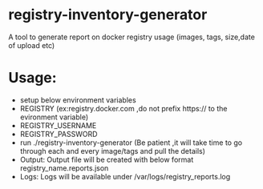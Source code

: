 # registry-inventory-generator
A tool to generate report on docker registry usage (images, tags, size,date of upload etc)
# Usage:
- setup below environment variables
 - REGISTRY (ex:registry.docker.com ,do not prefix https:// to the evironment variable)
 - REGISTRY_USERNAME
 - REGISTRY_PASSWORD
 - run ./registry-inventory-generator
   (Be patient ,it will take time to go through each and every image/tags and pull the details) 
- Output:
   Output file will be created with below format
   registry_name.reports.json
- Logs:
  Logs will be available under /var/logs/registry_reports.log
